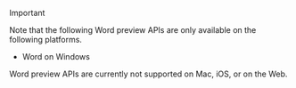 > [!IMPORTANT]
> Note that the following Word preview APIs are only available on the following platforms.
> - Word on Windows
>
> Word preview APIs are currently not supported on Mac, iOS, or on the Web.

